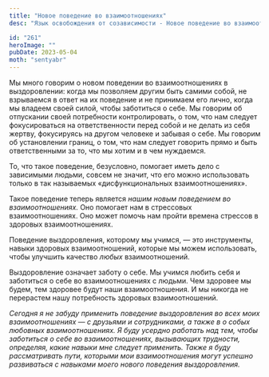 ```yaml
---
title: "Новое поведение во взаимоотношениях"
desc: "Язык освобождения от созависимости - Новое поведение во взаимоотношениях"

id: "261"
heroImage: ""
pubDate: 2023-05-04
moth: "sentyabr"
---
```


Мы много говорим о новом поведении во взаимоотношениях в выздоровлении: когда
мы позволяем другим быть самими собой, не взрываемся в ответ на их поведение и
не принимаем его лично, когда мы владеем своей силой, чтобы заботиться о себе.
Мы говорим об отпускании своей потребности контролировать, о том, что нам
следует фокусироваться на ответственности перед собой и не делать из себя
жертву, фокусируясь на другом человеке и забывая о себе. Мы говорим об
установлении границ, о том, что нам следует говорить прямо и быть
ответственными за то, что мы хотим и в чем нуждаемся.

То, что такое поведение, безусловно, помогает иметь дело с зависимыми людьми,
совсем не значит, что его можно использовать только в так называемых
«дисфункциональных взаимоотношениях».

Такое поведение теперь является _нашим_ _новым_ _поведением_ _во_
_взаимоотношениях._ Оно помогает нам в стрессовых взаимоотношениях. Оно может
помочь нам пройти времена стрессов в здоровых взаимоотношениях.

Поведение выздоровления, которому мы учимся, — это инструменты, навыки
здоровых взаимоотношений, которые мы можем использовать, чтобы улучшить
качество _любых_ взаимоотношений.

Выздоровление означает заботу о себе. Мы учимся любить себя и заботиться о
себе во взаимоотношениях с людьми. Чем здоровее мы будем, тем здоровее будут
наши взаимоотношения. И мы никогда не перерастем нашу потребность здоровых
взаимоотношений.

_Сегодня_ _я_ _не_ _забуду_ _применить_ _поведение_ _выздоровления_ _во_
_всех_ _моих_ _взаимоотношениях_ _—_ _с_ _друзьями_ _и_ _сотрудниками,_ _а_
_также_ _в_ _о_ _собых_ _любовных_ _взаимоотношениях._ _Я_ _буду_ _усердно_
_работать_ _над_ _тем,_ _чтобы_ _заботиться_ _о_ _себе_ _во_
_взаимоотношениях,_ _вызывающих_ _трудности,_ _определяя,_ _какие_ _навыки_
_мне_ _следует_ _применить._ _Также_ _я_ _буду_ _рассматривать_ _пути,_
_которыми_ _мои_ _взаимоотношения_ _могут_ _успешно_ _развиваться_ _с_
_навыками_ _моего_ _нового_ _поведения_ _выздоровления._
